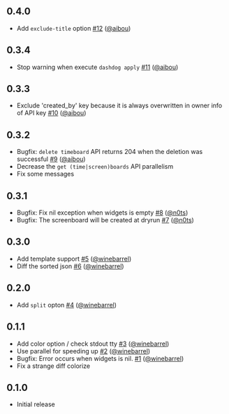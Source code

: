 ## 0.4.0

- Add `exclude-title` option [#12][] ([@aibou][])

## 0.3.4

- Stop warning when execute `dashdog apply` [#11][] ([@aibou][])

## 0.3.3

- Exclude 'created_by' key because it is always overwritten in owner info of API key [#10][] ([@aibou][])

## 0.3.2

- Bugfix: `delete timeboard` API returns 204 when the deletion was successful [#9][] ([@aibou][])
- Decrease the `get (time|screen)boards` API parallelism
- Fix some messages

## 0.3.1

- Bugfix: Fix nil exception when widgets is empty [#8][] ([@n0ts][])
- Bugfix: The screenboard will be created at dryrun [#7][] ([@n0ts][])

## 0.3.0

- Add template support [#5][] ([@winebarrel][])
- Diff the sorted json [#6][] ([@winebarrel][])

## 0.2.0

- Add `split` opton [#4][] ([@winebarrel][])

## 0.1.1

- Add color option / check stdout tty [#3][] ([@winebarrel][])
- Use parallel for speeding up [#2][] ([@winebarrel][])
- Bugfix: Error occurs when widgets is nil. [#1][] ([@winebarrel][])
- Fix a strange diff colorize

## 0.1.0

- Initial release

<!--- The following link definition list is generated by PimpMyChangelog --->
[#1]: https://github.com/serverworks/dashdog/issues/1
[#2]: https://github.com/serverworks/dashdog/issues/2
[#3]: https://github.com/serverworks/dashdog/issues/3
[#4]: https://github.com/serverworks/dashdog/issues/4
[#5]: https://github.com/serverworks/dashdog/issues/5
[#6]: https://github.com/serverworks/dashdog/issues/6
[#7]: https://github.com/serverworks/dashdog/issues/7
[#8]: https://github.com/serverworks/dashdog/issues/8
[#9]: https://github.com/serverworks/dashdog/issues/9
[#10]: https://github.com/serverworks/dashdog/issues/10
[#11]: https://github.com/serverworks/dashdog/issues/11
[#12]: https://github.com/serverworks/dashdog/issues/12
[@aibou]: https://github.com/aibou
[@n0ts]: https://github.com/n0ts
[@winebarrel]: https://github.com/winebarrel